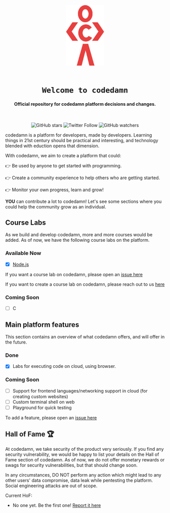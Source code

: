 <div align="center">
    <a href="https://codedamn.com/">
        <img src="./logo.png" alt="codedamn" width="120" />
    </a>
    <br /><br />
    <h1><code>Welcome to codedamn</code></h1>
<h4>Official repository for codedamn platform decisions and changes.</h4><br />

![GitHub stars](https://img.shields.io/github/stars/codedamn/codedamn?style=social)
![Twitter Follow](https://img.shields.io/twitter/follow/codedamncom?label=Follow%20codedamn&style=social)
![GitHub watchers](https://img.shields.io/github/watchers/codedamn/codedamn?label=Watch&style=social)

</div>

codedamn is a platform for developers, made by developers. Learning things in 21st century should be practical and interesting, and technology blended with eduction opens that dimension.

With codedamn, we aim to create a platform that could:

👉 Be used by anyone to get started with programming.

👉 Create a community experience to help others who are getting started.

👉 Monitor your own progress, learn and grow!

**YOU** can contribute a lot to codedamn! Let's see some sections where you could help the community grow as an individual.

## Course Labs

As we build and develop codedamn, more and more courses would be added. As of now, we have the following course labs on the platform.

### Available Now

-   [x] [Node.js](https://codedamn.com/practice/nodejs)

If you want a course lab on codedamn, please open an [issue here](https://github.com/codedamn/codedamn/issues)

If you want to create a course lab on codedamn, please reach out to us [here](https://codedamn.com/feedback)

### Coming Soon

-   [ ] C

## Main platform features

This section contains an overview of what codedamn offers, and will offer in the future.

### Done

-   [x] Labs for executing code on cloud, using browser.

### Coming Soon

-   [ ] Support for frontend languages/networking support in cloud (for creating custom websites)
-   [ ] Custom terminal shell on web
-   [ ] Playground for quick testing

To add a feature, please open an [issue here](https://github.com/codedamn/codedamn/issues)

## Hall of Fame 🏆

At codedamn, we take security of the product very seriously. If you find any security vulnerability, we would be happy to list your details on the Hall of Fame section of codedamn. As of now, we do not offer monetary rewards or swags for security vulnerabilities, but that should change soon.

In any circumstances, DO NOT perform any action which might lead to any other users' data compromise, data leak while pentesting the platform. Social engineering attacks are out of scope.

Current HoF:

-   No one yet. Be the first one! [Report it here](https://codedamn.com/feedback)
